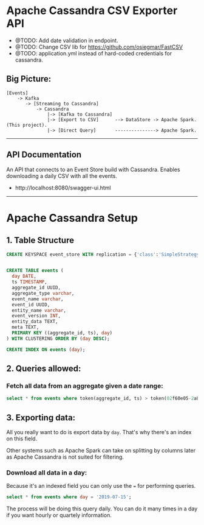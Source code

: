 # Apache Cassandra CSV Exporter API

- @TODO: Add date validation in endpoint.
- @TODO: Change CSV lib for https://github.com/osiegmar/FastCSV
- @TODO: application.yml instead of hard-coded credentials for cassandra.

## Big Picture: 

```
[Events] 
    -> Kafka
       -> [Streaming to Cassandra] 
           -> Cassandra 
               |-> [Kafka to Cassandra] 
               |-> [Export to CSV]      --> DataStore -> Apache Spark. (This project).
               |-> [Direct Query]       ---------------> Apache Spark. 
```

----

## API Documentation

An API that connects to an Event Store build with Cassandra. Enables downloading a daily CSV with all the events.

- http://localhost:8080/swagger-ui.html

------

# Apache Cassandra Setup

## 1. Table Structure 

```sql
CREATE KEYSPACE event_store WITH replication = {'class':'SimpleStrategy', 'replication_factor' : 3} AND durable_writes='true';


CREATE TABLE events (
  day DATE,
  ts TIMESTAMP,
  aggregate_id UUID,
  aggregate_type varchar,
  event_name varchar,
  event_id UUID,
  entity_name varchar, 
  event_version INT, 
  entity_data TEXT,
  meta TEXT,
  PRIMARY KEY ((aggregate_id, ts), day)
) WITH CLUSTERING ORDER BY (day DESC);

CREATE INDEX ON events (day);
```

## 2. Queries allowed: 
 
### Fetch all data from an aggregate given a date range:

```sql
select * from events where token(aggregate_id, ts) > token(02f60e05-2a85-4c5b-8a9f-15e02a5ba856, '2019-07-15 22:00:00');
```

## 3. Exporting data:
All you really want to do is export data by `day`. That's why there's an index on this field.

Other systems such as Apache Spark can take on splitting by columns later as Apache Cassandra is not suited for filtering.

### Download all data in a day:

Because it's an indexed field you can only use the `=` for performing queries. 

```sql
select * from events where day = '2019-07-15';
```

The process will be doing this query daily. You can do it many times in a day if you want hourly or quartely information.

